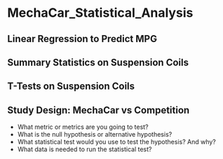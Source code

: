 # MechaCar_Statistical_Analysis

## Linear Regression to Predict MPG

## Summary Statistics on Suspension Coils

## T-Tests on Suspension Coils

## Study Design: MechaCar vs Competition

- What metric or metrics are you going to test?
- What is the null hypothesis or alternative hypothesis?
- What statistical test would you use to test the hypothesis? And why?
- What data is needed to run the statistical test?
